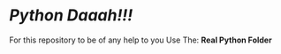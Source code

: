 <h1><b><i>Python Daaah!!!</i></b></h1>

<p>
  For this repository to be of any help to you Use The: <b>Real Python Folder</b>
</p>

